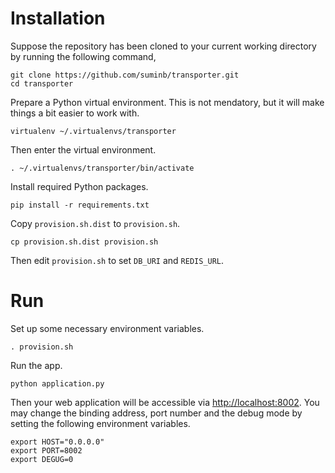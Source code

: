Installation
============

Suppose the repository has been cloned to your current working directory by
running the following command,

    git clone https://github.com/suminb/transporter.git
    cd transporter

Prepare a Python virtual environment. This is not mendatory, but it will make
things a bit easier to work with.

    virtualenv ~/.virtualenvs/transporter

Then enter the virtual environment.

    . ~/.virtualenvs/transporter/bin/activate

Install required Python packages.

    pip install -r requirements.txt

Copy `provision.sh.dist` to `provision.sh`.

    cp provision.sh.dist provision.sh

Then edit `provision.sh` to set `DB_URI` and `REDIS_URL`.

Run
===

Set up some necessary environment variables.

    . provision.sh

Run the app.

    python application.py

Then your web application will be accessible via <http://localhost:8002>. You
may change the binding address, port number and the debug mode by setting the
following environment variables.

    export HOST="0.0.0.0"
    export PORT=8002
    export DEGUG=0
